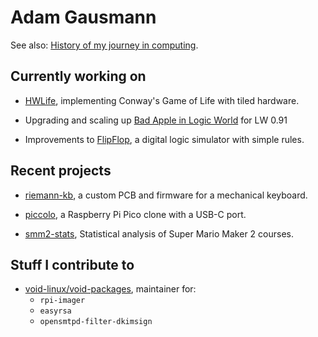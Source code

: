 # Adam Gausmann

See also: [History of my journey in computing](History.md).

## Currently working on

- [HWLife](https://github.com/agausmann/HWLife), implementing Conway's Game of
Life with tiled hardware.

- Upgrading and scaling up [Bad Apple in Logic World](https://github.com/agausmann/LogicWorld-BadApple)
  for LW 0.91
  
- Improvements to [FlipFlop](https://github.com/agausmann/FlipFlop), a digital
  logic simulator with simple rules.

## Recent projects 

- [riemann-kb](https://github.com/agausmann/riemann-kb), a custom PCB and
firmware for a mechanical keyboard.

- [piccolo](https://github.com/agausmann/piccolo), a Raspberry Pi Pico clone
  with a USB-C port.

- [smm2-stats](https://github.com/agausmann/smm2-stats), Statistical analysis of
Super Mario Maker 2 courses.

## Stuff I contribute to

- [void-linux/void-packages](https://github.com/void-linux/void-packages),
  maintainer for:
  - `rpi-imager`
  - `easyrsa`
  - `opensmtpd-filter-dkimsign`
